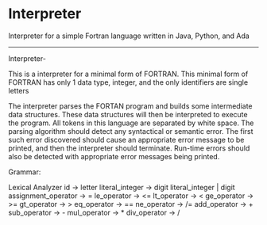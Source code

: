 Interpreter
===========

Interpreter for a simple Fortran language written in Java, Python, and Ada


---------------------------------------------------------------------------



Interpreter-

This is a interpreter for a minimal form of FORTRAN. This minimal form of FORTRAN has only 1 data type, integer, 
and the only identifiers are single letters 

The interpreter parses the FORTAN program and builds some intermediate data structures. 
These data structures will then be interpreted to execute the program. All tokens in this language are separated by white space.
The parsing algorithm should detect any syntactical or semantic error. The first such error discovered should cause an appropriate error message to be printed, and then the interpreter should terminate. Run-time errors should also be detected with appropriate error messages being printed.

Grammar:

Lexical Analyzer
id → letter
literal_integer → digit literal_integer | digit
assignment_operator → =
le_operator → <=
lt_operator → <
ge_operator → >=
gt_operator → >
eq_operator → ==
ne_operator → /=
add_operator → +
sub_operator → -
mul_operator → *
div_operator → /
